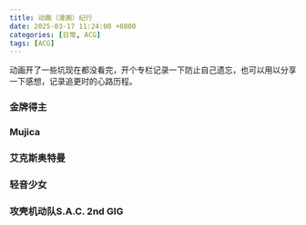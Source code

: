 ```yaml
---
title: 动画（漫画）纪行
date: 2025-03-17 11:24:00 +0800
categories: [日常, ACG]
tags: [ACG]
---
```


动画开了一些坑现在都没看完，开个专栏记录一下防止自己遗忘，也可以用以分享一下感想，记录追更时的心路历程。

### 金牌得主

### Mujica

### 艾克斯奥特曼

### 轻音少女

### 攻壳机动队S.A.C. 2nd GIG